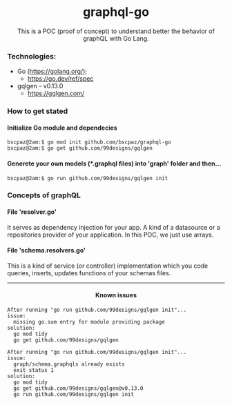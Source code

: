 <h1 align="center">graphql-go</h1>
<p align="center">This is a POC (proof of concept) to understand better the behavior of graphQL with Go Lang.</p>


### Technologies:

* Go (https://golang.org/);
  * https://go.dev/ref/spec
* gqlgen - v0.13.0
  * https://gqlgen.com/

### How to get stated
#### Initialize Go module and dependecies
```console
bscpaz@2am:$ go mod init github.com/bscpaz/graphql-go
bscpaz@2am:$ go get github.com/99designs/gqlgen
```
#### Generete your own models (*.graphql files) into 'graph' folder and then...
```console
bscpaz@2am:$ go run github.com/99designs/gqlgen init
```

### Concepts of graphQL

#### File 'resolver.go'
It serves as dependency injection for your app. A kind of a datasource or a repositories provider of your application.
In this POC, we just use arrays.

#### File 'schema.resolvers.go'
This is a kind of service (or controller) implementation which you code queries, inserts, updates functions of your schemas files.

<hr>
<h4 align="center">Known issues</h4>

```console
After running "go run github.com/99designs/gqlgen init"...
issue:
  missing go.sum entry for module providing package
solution:
  go mod tidy
  go get github.com/99designs/gqlgen
```

```console
After running "go run github.com/99designs/gqlgen init"...
issue:
  graph/schema.graphqls already exists
  exit status 1
solution:
  go mod tidy
  go get github.com/99designs/gqlgen@v0.13.0
  go run github.com/99designs/gqlgen init
```
